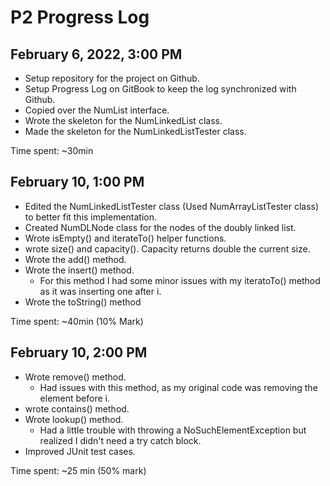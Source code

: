 # P2 Progress Log

## February 6, 2022, 3:00 PM

* Setup repository for the project on Github.&#x20;
* Setup Progress Log on GitBook to keep the log synchronized with Github.&#x20;
* Copied over the NumList interface.
* Wrote the skeleton for the NumLinkedList class.&#x20;
* Made the skeleton for the NumLinkedListTester class.

Time spent: \~30min

## February 10, 1:00 PM

* Edited the NumLinkedListTester class (Used NumArrayListTester class) to better fit this implementation.
* Created NumDLNode class for the nodes of the doubly linked list.
* Wrote isEmpty() and iterateTo() helper functions.&#x20;
* wrote size() and capacity(). Capacity returns double the current size.
* Wrote the add() method.&#x20;
* Wrote the insert() method.&#x20;
  * For this method I had some minor issues with my iteratoTo() method as it was inserting one after i.
* &#x20;Wrote the toString() method

Time spent: \~40min (10% Mark)

## February 10, 2:00 PM

* Wrote remove() method.&#x20;
  * Had issues with this method, as my original code was removing the element before i.&#x20;
* wrote contains() method.
* Wrote lookup() method.&#x20;
  * Had a little trouble with throwing a NoSuchElementException but realized I didn't need a try catch block.
* Improved JUnit test cases.

Time spent: \~25 min (50% mark)
